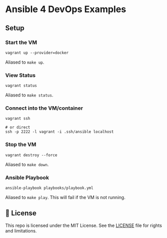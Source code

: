 # Ansible 4 DevOps Examples

## Setup

### Start the VM

```command
vagrant up --provider=docker
```

Aliased to `make up`.

### View Status

```command
vagrant status
```

Aliased to `make status`.

### Connect into the VM/container

```command
vagrant ssh

# or direct
ssh -p 2222 -l vagrant -i .ssh/ansible localhost
```

### Stop the VM

```command
vagrant destroy --force
```

Aliased to `make down`.

### Ansible Playbook

```command
ansible-playbook playbooks/playbook.yml
```

Aliased to `make play`. This will fail if the VM is not running.

## 📄 License

This repo is licensed under the MIT License. See the [LICENSE](LICENSE.md) file for rights and limitations.
